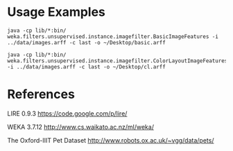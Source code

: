 
Usage Examples
==============

````
java -cp lib/*:bin/  weka.filters.unsupervised.instance.imagefilter.BasicImageFeatures -i ../data/images.arff -c last -o ~/Desktop/basic.arff

````

````
java -cp lib/*:bin/  weka.filters.unsupervised.instance.imagefilter.ColorLayoutImageFeatures -i ../data/images.arff -c last -o ~/Desktop/cl.arff
````



References
==========

LIRE 0.9.3
https://code.google.com/p/lire/

WEKA 3.7.12
http://www.cs.waikato.ac.nz/ml/weka/

The Oxford-IIIT Pet Dataset
http://www.robots.ox.ac.uk/~vgg/data/pets/